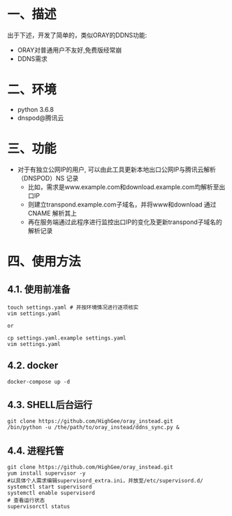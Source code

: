 # 一、描述
出于下述，开发了简单的，类似ORAY的DDNS功能:<br/>
* ORAY对普通用户不友好,免费版经常崩
* DDNS需求
# 二、环境
* python 3.6.8
* dnspod@腾讯云
# 三、功能
* 对于有独立公网IP的用户, 可以由此工具更新本地出口公网IP与腾讯云解析（DNSPOD）NS 记录
    * 比如，需求是www.example.com和download.example.com均解析至出口IP
    * 则建立transpond.example.com子域名，并将www和download 通过CNAME 解析其上
    * 再在服务端通过此程序进行监控出口IP的变化及更新transpond子域名的解析记录
# 四、使用方法
## 4.1. 使用前准备
    touch settings.yaml # 并按环境情况进行逐项核实
    vim settings.yaml

    or

    cp settings.yaml.example settings.yaml
    vim settings.yaml
## 4.2. docker
    docker-compose up -d
## 4.3. SHELL后台运行
    git clone https://github.com/HighGee/oray_instead.git
    /bin/python -u /the/path/to/oray_instead/ddns_sync.py &
## 4.4. 进程托管
    git clone https://github.com/HighGee/oray_instead.git
    yum install supervisor -y
    #以具体个人需求编辑supervisord_extra.ini，并放至/etc/supervisord.d/
    systemctl start supervisord
    systemctl enable supervisord
    # 查看运行状态
    supervisorctl status